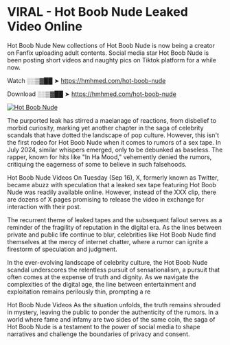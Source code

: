 # VIRAL - Hot Boob Nude Leaked Video Online

Hot Boob Nude New collections of Hot Boob Nude is now being a creator on Fanfix uploading adult contents. Social media star Hot Boob Nude is been posting short videos and naughty pics on Tiktok platform for a while now.

Watch ░░▒▓██ ➤ https://hmhmed.com/hot-boob-nude

Download ░░▒▓██ ➤ https://hmhmed.com/hot-boob-nude

[![Hot Boob Nude](https://i.imgur.com/dJHk4Zq.gif)](https://hmhmed.com/hot-boob-nude)

The purported leak has stirred a maelanage of reactions, from disbelief to morbid curiosity, marking yet another chapter in the saga of celebrity scandals that have dotted the landscape of pop culture. However, this isn't the first rodeo for Hot Boob Nude when it comes to rumors of a sex tape. In July 2024, similar whispers emerged, only to be debunked as baseless. The rapper, known for hits like "In Ha Mood," vehemently denied the rumors, critiquing the eagerness of some to believe in such falsehoods.

Hot Boob Nude Videos
On Tuesday (Sep 16), X, formerly known as Twitter, became abuzz with speculation that a leaked sex tape featuring Hot Boob Nude was readily available online. However, instead of the XXX clip, there are dozens of X pages promising to release the video in exchange for interaction with their post.

The recurrent theme of leaked tapes and the subsequent fallout serves as a reminder of the fragility of reputation in the digital era. As the lines between private and public life continue to blur, celebrities like Hot Boob Nude find themselves at the mercy of internet chatter, where a rumor can ignite a firestorm of speculation and judgment.

In the ever-evolving landscape of celebrity culture, the Hot Boob Nude scandal underscores the relentless pursuit of sensationalism, a pursuit that often comes at the expense of truth and dignity. As we navigate the complexities of the digital age, the line between entertainment and exploitation remains perilously thin, prompting a re

Hot Boob Nude Videos
As the situation unfolds, the truth remains shrouded in mystery, leaving the public to ponder the authenticity of the rumors. In a world where fame and infamy are two sides of the same coin, the saga of Hot Boob Nude is a testament to the power of social media to shape narratives and challenge the boundaries of privacy and consent.
